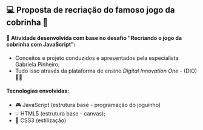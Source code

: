 ##                                                 💻 Proposta de recriação do famoso jogo da cobrinha 🐍

#### 🎯 Atividade desenvolvida com base no desafio "Recriando o jogo da cobrinha com JavaScript":
* Conceitos e projeto conduzidos e apresentados pela especialista Gabriela Pinheiro;
* Tudo isso através da plataforma de ensino <i> Digital Innovation One</i> - (DIO) 🚀🚀

#### Tecnologias envolvidas:
* 🎮 JavaScript (estrutura base - programação do joguinho)
* 💡 HTML5 (estrutura base - canvas);
* 🎨 CSS3 (estilização)
 
